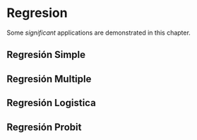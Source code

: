 # Regresion

Some _significant_ applications are demonstrated in this chapter.

## Regresión Simple

## Regresión Multiple

## Regresión Logistica

## Regresión Probit
